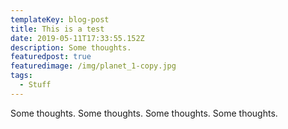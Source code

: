 ```yaml
---
templateKey: blog-post
title: This is a test
date: 2019-05-11T17:33:55.152Z
description: Some thoughts.
featuredpost: true
featuredimage: /img/planet_1-copy.jpg
tags:
  - Stuff
---
```

Some thoughts. Some thoughts. Some thoughts. Some thoughts.
